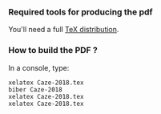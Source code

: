 ### Required tools for producing the pdf

You'll need a full [TeX distribution](https://www.tug.org/texlive/).

### How to build the PDF ?

In a console, type:

```
xelatex Caze-2018.tex
biber Caze-2018
xelatex Caze-2018.tex
xelatex Caze-2018.tex
```
